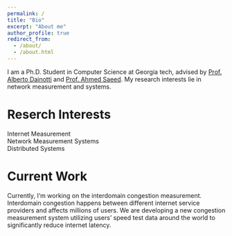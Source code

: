 ```yaml
---
permalink: /
title: "Bio"
excerpt: "About me"
author_profile: true
redirect_from: 
  - /about/
  - /about.html
---
```


I am a Ph.D. Student in Computer Science at Georgia tech, advised by [Prof. Alberto Dainotti](https://faculty.cc.gatech.edu/~adainotti6/) and [Prof. Ahmed Saeed](https://saeed.github.io/). My research interests lie in network measurement and systems. 

Reserch Interests
======
Internet Measurement  
Network Measurement Systems  
Distributed Systems 

Current Work
======
Currently, I‘m working on the interdomain congestion measurement. Interdomain congestion happens between different internet service providers and affects millions of users. We are developing a new congestion measurement system utilizing users’ speed test data around the world to significantly reduce internet latency.

